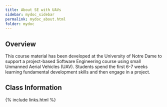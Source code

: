 ```yaml
---
title: About SE with UAVs 
sidebar: mydoc_sidebar
permalink: mydoc_about.html
folder: mydoc
---
```


## Overview

This course material has been developed at the University of Notre Dame to support a project-based Software 
Engineering course using small Unmanned Aerial Vehicles (UAV). Students spend the first 6-7 weeks learning 
fundamental development skills and then engage in a project.

## Class Information



{% include links.html %}
